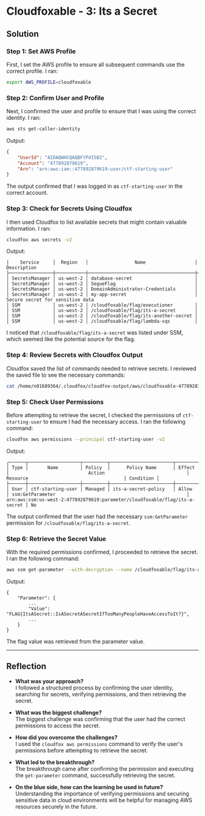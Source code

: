 # Cloudfoxable - 3: Its a Secret

## Solution

### Step 1: **Set AWS Profile**
First, I set the AWS profile to ensure all subsequent commands use the correct profile. I ran:
```bash
export AWS_PROFILE=cloudfoxable
```

### Step 2: **Confirm User and Profile**
Next, I confirmed the user and profile to ensure that I was using the correct identity. I ran:
```bash
aws sts get-caller-identity
```
Output:
```json
{
    "UserId": "AIDAQWHCQAQBFYP4I5B2",
    "Account": "477892879619",
    "Arn": "arn:aws:iam::477892879619:user/ctf-starting-user"
}
```
The output confirmed that I was logged in as `ctf-starting-user` in the correct account.

### Step 3: **Check for Secrets Using Cloudfox**
I then used Cloudfox to list available secrets that might contain valuable information. I ran:
```bash
cloudfox aws secrets -v2
```
Output:
```
|    Service     │  Region   │                 Name                  │           Description            
├────────────────┼───────────┼───────────────────────────────────────┼──────────────────────────────────
│ SecretsManager │ us-west-2 │ database-secret                       │                                  
│ SecretsManager │ us-west-2 │ SegueFlag                             │                                  
│ SecretsManager │ us-west-2 │ DomainAdministrator-Credentials       │                                  
│ SecretsManager │ us-west-2 │ my-app-secret                         │ Secure secret for sensitive data 
│ SSM            │ us-west-2 │ /cloudfoxable/flag/executioner        │                                  
│ SSM            │ us-west-2 │ /cloudfoxable/flag/its-a-secret       │                                  
│ SSM            │ us-west-2 │ /cloudfoxable/flag/its-another-secret │                                  
│ SSM            │ us-west-2 │ /cloudfoxable/flag/lambda-sqs         │                                  
```
I noticed that `/cloudfoxable/flag/its-a-secret` was listed under SSM, which seemed like the potential source for the flag.

### Step 4: **Review Secrets with Cloudfox Output**
Cloudfox saved the list of commands needed to retrieve secrets. I reviewed the saved file to see the necessary commands:
```bash
cat /home/n01689364/.cloudfox/cloudfox-output/aws/cloudfoxable-477892879619/loot/pull-secrets-commands.txt
```

### Step 5: **Check User Permissions**
Before attempting to retrieve the secret, I checked the permissions of `ctf-starting-user` to ensure I had the necessary access. I ran the following command:
```bash
cloudfox aws permissions --principal ctf-starting-user -v2
```
Output:
```
╭──────┬───────────────────┬─────────┬───────────────────────┬────────┬─────────────────────────────────────────────────────────────────┬─────────────────────────────────────────────────────────────────────────────┬───────────╮
│ Type │       Name        │ Policy  │      Policy Name      │ Effect │                             Action                              │                                  Resource                                   │ Condition │
├──────┼───────────────────┼─────────┼───────────────────────┼────────┼─────────────────────────────────────────────────────────────────┼─────────────────────────────────────────────────────────────────────────────┼───────────┤
│ User │ ctf-starting-user │ Managed │ its-a-secret-policy   │ Allow  │ ssm:GetParameter                                                │ arn:aws:ssm:us-west-2:477892879619:parameter/cloudfoxable/flag/its-a-secret │ No 
```
The output confirmed that the user had the necessary `ssm:GetParameter` permission for `/cloudfoxable/flag/its-a-secret`.

### Step 6: **Retrieve the Secret Value**
With the required permissions confirmed, I proceeded to retrieve the secret. I ran the following command:
```bash
aws ssm get-parameter --with-decryption --name /cloudfoxable/flag/its-a-secret
```
Output:
```
{
    "Parameter": {
        ...
        "Value": "FLAG{ItsASecret::IsASecretASecretIfTooManyPeopleHaveAccessToIt?}",
        ...
    }
}
```
The flag value was retrieved from the parameter value.

---

## Reflection

- **What was your approach?**  
  I followed a structured process by confirming the user identity, searching for secrets, verifying permissions, and then retrieving the secret.

- **What was the biggest challenge?**  
  The biggest challenge was confirming that the user had the correct permissions to access the secret.

- **How did you overcome the challenges?**  
  I used the `cloudfox aws permissions` command to verify the user's permissions before attempting to retrieve the secret.

- **What led to the breakthrough?**  
  The breakthrough came after confirming the permission and executing the `get-parameter` command, successfully retrieving the secret.

- **On the blue side, how can the learning be used in future?**  
  Understanding the importance of verifying permissions and securing sensitive data in cloud environments will be helpful for managing AWS resources securely in the future.

